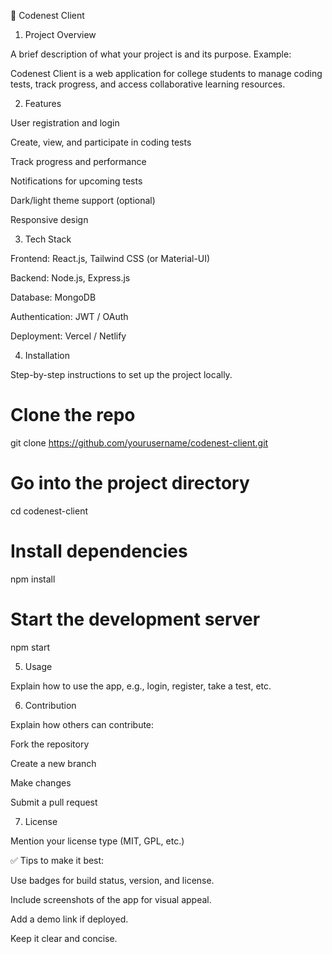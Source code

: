 📘 Codenest Client
1. Project Overview

A brief description of what your project is and its purpose.
Example:

Codenest Client is a web application for college students to manage coding tests, track progress, and access collaborative learning resources.

2. Features

User registration and login

Create, view, and participate in coding tests

Track progress and performance

Notifications for upcoming tests

Dark/light theme support (optional)

Responsive design

3. Tech Stack

Frontend: React.js, Tailwind CSS (or Material-UI)

Backend: Node.js, Express.js

Database: MongoDB

Authentication: JWT / OAuth

Deployment: Vercel / Netlify

4. Installation

Step-by-step instructions to set up the project locally.

# Clone the repo
git clone https://github.com/yourusername/codenest-client.git

# Go into the project directory
cd codenest-client

# Install dependencies
npm install

# Start the development server
npm start

5. Usage

Explain how to use the app, e.g., login, register, take a test, etc.

6. Contribution

Explain how others can contribute:

Fork the repository

Create a new branch

Make changes

Submit a pull request

7. License

Mention your license type (MIT, GPL, etc.)

✅ Tips to make it best:

Use badges for build status, version, and license.

Include screenshots of the app for visual appeal.

Add a demo link if deployed.

Keep it clear and concise.
